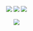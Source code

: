 <div align="center"><a href="https://twitter.com/cskd8"><img src="https://img.shields.io/badge/Twitter-cskd8-%231DA1F2?style=flat-square&logo=twitter"></a>&nbsp;<a href="https://www.facebook.com/profile.php?id=100044726481100"><img src="https://img.shields.io/badge/Facebook-Hiroki%20Sugiyama-%231877F2?style=flat-square&logo=facebook"></a>&nbsp;<a href="https://cskd8.github.io"><img src="https://img.shields.io/badge/Portfolio-xxpoxx-green?style=flat-square"></a></div></br>

<div align="center">
<img src="https://github-readme-stats.vercel.app/api?username=cskd8&show_icons=true&count_private=true&line_height=40&theme=radical">
</div>


<!--
**cskd8/cskd8** is a ✨ _special_ ✨ repository because its `README.md` (this file) appears on your GitHub profile.

Here are some ideas to get you started:

- 🔭 I’m currently working on ...
- 🌱 I’m currently learning ...
- 👯 I’m looking to collaborate on ...
- 🤔 I’m looking for help with ...
- 💬 Ask me about ...
- 📫 How to reach me: ...
- 😄 Pronouns: ...
- ⚡ Fun fact: ...
-->
